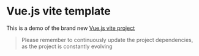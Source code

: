 # Vue.js vite template

This is a demo of the brand new [Vue.js vite project](https://github.com/vuejs/vite)



> Please remember to continuously update the project dependencies, as the project is constantly evolving
